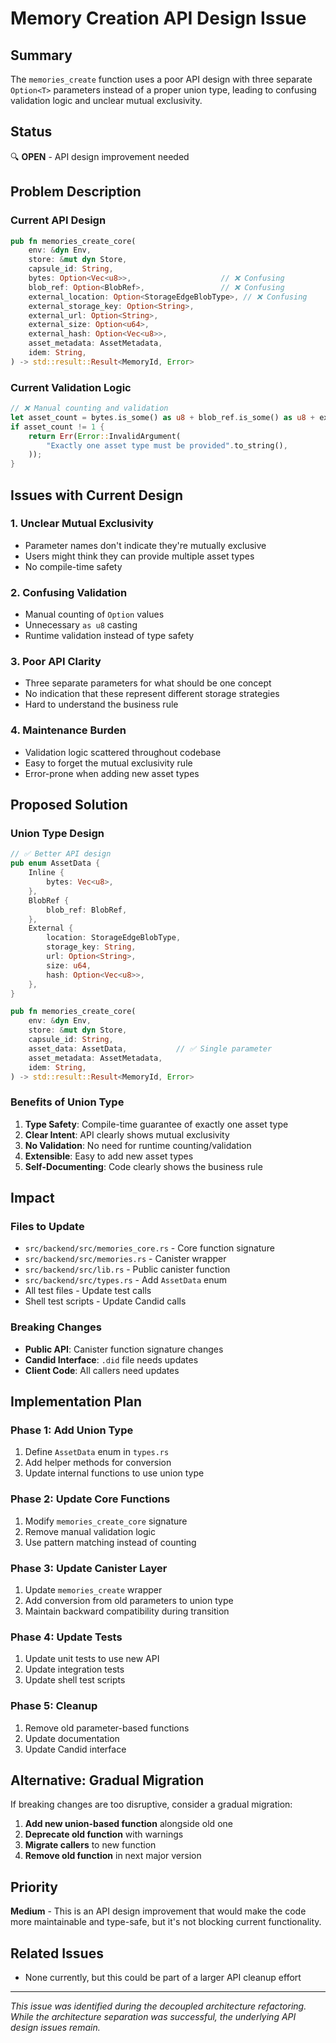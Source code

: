 # Memory Creation API Design Issue

## Summary

The `memories_create` function uses a poor API design with three separate `Option<T>` parameters instead of a proper union type, leading to confusing validation logic and unclear mutual exclusivity.

## Status

🔍 **OPEN** - API design improvement needed

## Problem Description

### Current API Design

```rust
pub fn memories_create_core(
    env: &dyn Env,
    store: &mut dyn Store,
    capsule_id: String,
    bytes: Option<Vec<u8>>,                    // ❌ Confusing
    blob_ref: Option<BlobRef>,                 // ❌ Confusing
    external_location: Option<StorageEdgeBlobType>, // ❌ Confusing
    external_storage_key: Option<String>,
    external_url: Option<String>,
    external_size: Option<u64>,
    external_hash: Option<Vec<u8>>,
    asset_metadata: AssetMetadata,
    idem: String,
) -> std::result::Result<MemoryId, Error>
```

### Current Validation Logic

```rust
// ❌ Manual counting and validation
let asset_count = bytes.is_some() as u8 + blob_ref.is_some() as u8 + external_location.is_some() as u8;
if asset_count != 1 {
    return Err(Error::InvalidArgument(
        "Exactly one asset type must be provided".to_string(),
    ));
}
```

## Issues with Current Design

### 1. **Unclear Mutual Exclusivity**

- Parameter names don't indicate they're mutually exclusive
- Users might think they can provide multiple asset types
- No compile-time safety

### 2. **Confusing Validation**

- Manual counting of `Option` values
- Unnecessary `as u8` casting
- Runtime validation instead of type safety

### 3. **Poor API Clarity**

- Three separate parameters for what should be one concept
- No indication that these represent different storage strategies
- Hard to understand the business rule

### 4. **Maintenance Burden**

- Validation logic scattered throughout codebase
- Easy to forget the mutual exclusivity rule
- Error-prone when adding new asset types

## Proposed Solution

### Union Type Design

```rust
// ✅ Better API design
pub enum AssetData {
    Inline {
        bytes: Vec<u8>,
    },
    BlobRef {
        blob_ref: BlobRef,
    },
    External {
        location: StorageEdgeBlobType,
        storage_key: String,
        url: Option<String>,
        size: u64,
        hash: Option<Vec<u8>>,
    },
}

pub fn memories_create_core(
    env: &dyn Env,
    store: &mut dyn Store,
    capsule_id: String,
    asset_data: AssetData,           // ✅ Single parameter
    asset_metadata: AssetMetadata,
    idem: String,
) -> std::result::Result<MemoryId, Error>
```

### Benefits of Union Type

1. **Type Safety**: Compile-time guarantee of exactly one asset type
2. **Clear Intent**: API clearly shows mutual exclusivity
3. **No Validation**: No need for runtime counting/validation
4. **Extensible**: Easy to add new asset types
5. **Self-Documenting**: Code clearly shows the business rule

## Impact

### Files to Update

- `src/backend/src/memories_core.rs` - Core function signature
- `src/backend/src/memories.rs` - Canister wrapper
- `src/backend/src/lib.rs` - Public canister function
- `src/backend/src/types.rs` - Add `AssetData` enum
- All test files - Update test calls
- Shell test scripts - Update Candid calls

### Breaking Changes

- **Public API**: Canister function signature changes
- **Candid Interface**: `.did` file needs updates
- **Client Code**: All callers need updates

## Implementation Plan

### Phase 1: Add Union Type

1. Define `AssetData` enum in `types.rs`
2. Add helper methods for conversion
3. Update internal functions to use union type

### Phase 2: Update Core Functions

1. Modify `memories_create_core` signature
2. Remove manual validation logic
3. Use pattern matching instead of counting

### Phase 3: Update Canister Layer

1. Update `memories_create` wrapper
2. Add conversion from old parameters to union type
3. Maintain backward compatibility during transition

### Phase 4: Update Tests

1. Update unit tests to use new API
2. Update integration tests
3. Update shell test scripts

### Phase 5: Cleanup

1. Remove old parameter-based functions
2. Update documentation
3. Update Candid interface

## Alternative: Gradual Migration

If breaking changes are too disruptive, consider a gradual migration:

1. **Add new union-based function** alongside old one
2. **Deprecate old function** with warnings
3. **Migrate callers** to new function
4. **Remove old function** in next major version

## Priority

**Medium** - This is an API design improvement that would make the code more maintainable and type-safe, but it's not blocking current functionality.

## Related Issues

- None currently, but this could be part of a larger API cleanup effort

---

_This issue was identified during the decoupled architecture refactoring. While the architecture separation was successful, the underlying API design issues remain._

